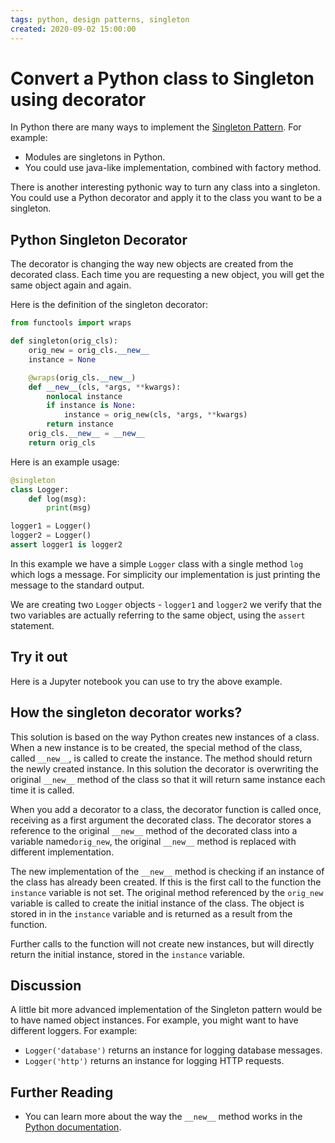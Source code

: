 ```yaml
---
tags: python, design patterns, singleton
created: 2020-09-02 15:00:00
---
```


# Convert a Python class to Singleton using decorator

In Python there are many ways to implement the [Singleton Pattern](https://en.wikipedia.org/wiki/Singleton_pattern). For example:

* Modules are singletons in Python.
* You could use java-like implementation, combined with factory method. 

There is another interesting pythonic way to turn any class into a singleton. You could use a Python decorator and apply it to the class you want to be a singleton.

## Python Singleton Decorator

The decorator is changing the way new objects are created from the decorated class. Each time you are requesting a new object, you will get the same object again and again.

Here is the definition of the singleton decorator:

```python
from functools import wraps

def singleton(orig_cls):
    orig_new = orig_cls.__new__
    instance = None

    @wraps(orig_cls.__new__)
    def __new__(cls, *args, **kwargs):
        nonlocal instance
        if instance is None:
            instance = orig_new(cls, *args, **kwargs)
        return instance
    orig_cls.__new__ = __new__
    return orig_cls
```

Here is an example usage:

```python
@singleton
class Logger:
    def log(msg):
        print(msg)

logger1 = Logger()
logger2 = Logger()
assert logger1 is logger2
```

In this example we have a simple `Logger` class with a single method `log` which logs a message. For simplicity our implementation is just printing the message to the standard output.

We are creating two `Logger`  objects - `logger1` and `logger2`  we verify that the two variables are actually referring to the same object, using the `assert` statement.

## Try it out

Here is a Jupyter notebook you can use to try the above example.

<script src="https://gist.github.com/ivangeorgiev/d4bd94bc69f14fe35324f4855a4db9f1.js"></script>

## How the singleton decorator works? 

This solution is based on the way Python creates new instances of a class. When a new instance is to be created, the special method of the class, called `__new__`, is called to create the instance. The method should return the newly created instance. In this solution the decorator is overwriting the original `__new__` method of the class so that it will return same instance each time it is called.

When you add a decorator to a class, the decorator function is called once, receiving as a first argument the decorated class. The decorator stores a reference to the original `__new__` method of the decorated class into a variable named`orig_new`, the original `__new__` method is replaced with different implementation.

The new implementation of the `__new__` method is checking if an instance of the class has already been created. If this is the first call to the function the `instance` variable is not set. The original method referenced by the `orig_new` variable is called to create the initial instance of the class. The object is stored in in the `instance` variable and is returned as a result from the function.

Further calls to the function will not create new instances, but will directly return the initial instance, stored in the `instance` variable.

## Discussion

A little bit more advanced implementation of the Singleton pattern would be to have named object instances. For example, you might want to have different loggers. For example:

* `Logger('database')` returns an instance for logging database messages.
* `Logger('http')` returns an instance for logging HTTP requests.

## Further Reading

* You can learn more about the way the `__new__` method works in the [Python documentation](https://docs.python.org/3/reference/datamodel.html#object.__new__).